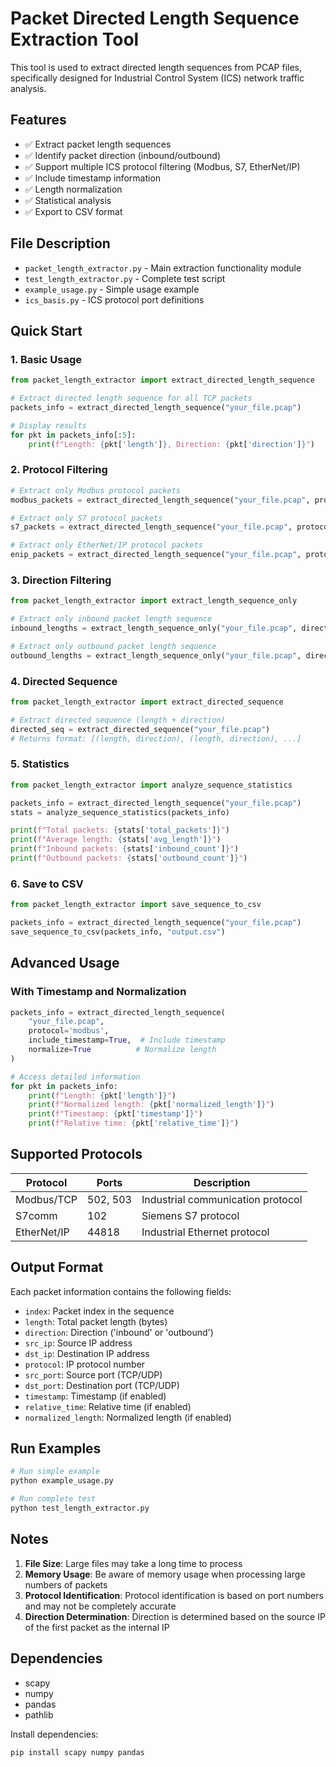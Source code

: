 # Packet Directed Length Sequence Extraction Tool

This tool is used to extract directed length sequences from PCAP files, specifically designed for Industrial Control System (ICS) network traffic analysis.

## Features

- ✅ Extract packet length sequences
- ✅ Identify packet direction (inbound/outbound)
- ✅ Support multiple ICS protocol filtering (Modbus, S7, EtherNet/IP)
- ✅ Include timestamp information
- ✅ Length normalization
- ✅ Statistical analysis
- ✅ Export to CSV format

## File Description

- `packet_length_extractor.py` - Main extraction functionality module
- `test_length_extractor.py` - Complete test script
- `example_usage.py` - Simple usage example
- `ics_basis.py` - ICS protocol port definitions

## Quick Start

### 1. Basic Usage

```python
from packet_length_extractor import extract_directed_length_sequence

# Extract directed length sequence for all TCP packets
packets_info = extract_directed_length_sequence("your_file.pcap")

# Display results
for pkt in packets_info[:5]:
    print(f"Length: {pkt['length']}, Direction: {pkt['direction']}")
```

### 2. Protocol Filtering

```python
# Extract only Modbus protocol packets
modbus_packets = extract_directed_length_sequence("your_file.pcap", protocol='modbus')

# Extract only S7 protocol packets
s7_packets = extract_directed_length_sequence("your_file.pcap", protocol='s7')

# Extract only EtherNet/IP protocol packets
enip_packets = extract_directed_length_sequence("your_file.pcap", protocol='enip')
```

### 3. Direction Filtering

```python
from packet_length_extractor import extract_length_sequence_only

# Extract only inbound packet length sequence
inbound_lengths = extract_length_sequence_only("your_file.pcap", direction='inbound')

# Extract only outbound packet length sequence
outbound_lengths = extract_length_sequence_only("your_file.pcap", direction='outbound')
```

### 4. Directed Sequence

```python
from packet_length_extractor import extract_directed_sequence

# Extract directed sequence (length + direction)
directed_seq = extract_directed_sequence("your_file.pcap")
# Returns format: [(length, direction), (length, direction), ...]
```

### 5. Statistics

```python
from packet_length_extractor import analyze_sequence_statistics

packets_info = extract_directed_length_sequence("your_file.pcap")
stats = analyze_sequence_statistics(packets_info)

print(f"Total packets: {stats['total_packets']}")
print(f"Average length: {stats['avg_length']}")
print(f"Inbound packets: {stats['inbound_count']}")
print(f"Outbound packets: {stats['outbound_count']}")
```

### 6. Save to CSV

```python
from packet_length_extractor import save_sequence_to_csv

packets_info = extract_directed_length_sequence("your_file.pcap")
save_sequence_to_csv(packets_info, "output.csv")
```

## Advanced Usage

### With Timestamp and Normalization

```python
packets_info = extract_directed_length_sequence(
    "your_file.pcap",
    protocol='modbus',
    include_timestamp=True,  # Include timestamp
    normalize=True          # Normalize length
)

# Access detailed information
for pkt in packets_info:
    print(f"Length: {pkt['length']}")
    print(f"Normalized length: {pkt['normalized_length']}")
    print(f"Timestamp: {pkt['timestamp']}")
    print(f"Relative time: {pkt['relative_time']}")
```

## Supported Protocols

| Protocol | Ports | Description |
|----------|-------|-------------|
| Modbus/TCP | 502, 503 | Industrial communication protocol |
| S7comm | 102 | Siemens S7 protocol |
| EtherNet/IP | 44818 | Industrial Ethernet protocol |

## Output Format

Each packet information contains the following fields:

- `index`: Packet index in the sequence
- `length`: Total packet length (bytes)
- `direction`: Direction ('inbound' or 'outbound')
- `src_ip`: Source IP address
- `dst_ip`: Destination IP address
- `protocol`: IP protocol number
- `src_port`: Source port (TCP/UDP)
- `dst_port`: Destination port (TCP/UDP)
- `timestamp`: Timestamp (if enabled)
- `relative_time`: Relative time (if enabled)
- `normalized_length`: Normalized length (if enabled)

## Run Examples

```bash
# Run simple example
python example_usage.py

# Run complete test
python test_length_extractor.py
```

## Notes

1. **File Size**: Large files may take a long time to process
2. **Memory Usage**: Be aware of memory usage when processing large numbers of packets
3. **Protocol Identification**: Protocol identification is based on port numbers and may not be completely accurate
4. **Direction Determination**: Direction is determined based on the source IP of the first packet as the internal IP

## Dependencies

- scapy
- numpy
- pandas
- pathlib

Install dependencies:
```bash
pip install scapy numpy pandas
``` 